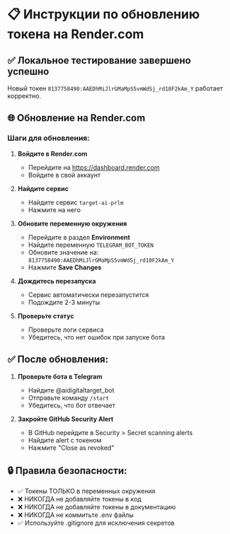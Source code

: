 # 📋 Инструкции по обновлению токена на Render.com

## ✅ Локальное тестирование завершено успешно
Новый токен `8137758490:AAEDhMiJlrGMaMpS5vmWdSj_rd10F2kAm_Y` работает корректно.

## 🌐 Обновление на Render.com

### Шаги для обновления:

1. **Войдите в Render.com**
   - Перейдите на https://dashboard.render.com
   - Войдите в свой аккаунт

2. **Найдите сервис**
   - Найдите сервис `target-ai-prlm`
   - Нажмите на него

3. **Обновите переменную окружения**
   - Перейдите в раздел **Environment**
   - Найдите переменную `TELEGRAM_BOT_TOKEN`
   - Обновите значение на: `8137758490:AAEDhMiJlrGMaMpS5vmWdSj_rd10F2kAm_Y`
   - Нажмите **Save Changes**

4. **Дождитесь перезапуска**
   - Сервис автоматически перезапустится
   - Подождите 2-3 минуты

5. **Проверьте статус**
   - Проверьте логи сервиса
   - Убедитесь, что нет ошибок при запуске бота

## ✅ После обновления:

1. **Проверьте бота в Telegram**
   - Найдите @aidigitaltarget_bot
   - Отправьте команду `/start`
   - Убедитесь, что бот отвечает

2. **Закройте GitHub Security Alert**
   - В GitHub перейдите в Security > Secret scanning alerts
   - Найдите alert с токеном
   - Нажмите "Close as revoked"

## 🔒 Правила безопасности:

- ✅ Токены ТОЛЬКО в переменных окружения
- ❌ НИКОГДА не добавляйте токены в код
- ❌ НИКОГДА не добавляйте токены в документацию
- ❌ НИКОГДА не коммитьте .env файлы
- ✅ Используйте .gitignore для исключения секретов
